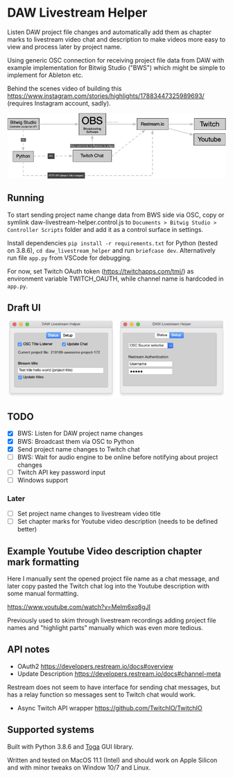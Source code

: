 # DAW Livestream Helper

Listen DAW project file changes and automatically add them as chapter marks to livestream video chat and description to make videos more easy to view and process later by project name.

Using generic OSC connection for receiving project file data from DAW with example implementation for Bitwig Studio ("BWS") which might be simple to implement for Ableton etc.

Behind the scenes video of building this https://www.instagram.com/stories/highlights/17883447325989693/ (requires Instagram account, sadly).

![Concept Image](https://github.com/jasalt/daw-livestream-helper/blob/master/210107-daw-livestream-helper.png)

## Running
To start sending project name change data from BWS side via OSC, copy or symlink daw-livestream-helper.control.js to `Documents > Bitwig Studio > Controller Scripts` folder and add it as a control surface in settings.

Install dependencies `pip install -r requirements.txt` for Python (tested on 3.8.6), `cd daw_livestream_helper` and run `briefcase dev`. Alternatively run file `app.py` from VSCode for debugging.

For now, set Twitch OAuth token (https://twitchapps.com/tmi/) as environment variable TWITCH_OAUTH, while channel name is hardcoded in `app.py`.

## Draft UI
![Draft UI](https://github.com/jasalt/daw-livestream-helper/blob/master/210107-daw-livestream-helper-ui.png)

## TODO

- [X] BWS: Listen for DAW project name changes 
- [X] BWS: Broadcast them via OSC to Python
- [X] Send project name changes to Twitch chat
- [ ] BWS: Wait for audio engine to be online before notifying about project changes
- [ ] Twitch API key password input
- [ ] Windows support

###  Later

- [ ] Set project name changes to livestream video title
- [ ] Set chapter marks for Youtube video description (needs to be defined better)

## Example Youtube Video description chapter mark formatting 

Here I manually sent the opened project file name as a chat message, and later copy pasted the Twitch chat log into the Youtube description with some manual formatting.

https://www.youtube.com/watch?v=Melm6xq8gJI

Previously used to skim through livestream recordings adding project file names and "highlight parts" manually which was even more tedious.

## API notes
- OAuth2 https://developers.restream.io/docs#overview
- Update Description https://developers.restream.io/docs#channel-meta

Restream does not seem to have interface for sending chat messages, but has a relay function so messages sent to Twitch chat would work.

- Async Twitch API wrapper https://github.com/TwitchIO/TwitchIO


## Supported systems

Built with Python 3.8.6 and [Toga](https://toga.readthedocs.io/en/latest/) GUI library.

Written and tested on MacOS 11.1 (Intel) and should work on Apple Silicon and with minor tweaks on Window 10/7 and Linux.